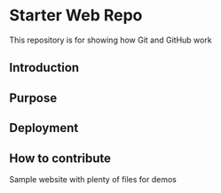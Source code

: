 # Starter Web Repo

This repository is for showing how Git and GitHub work


## Introduction

## Purpose

## Deployment

## How to contribute


Sample website with plenty of files for demos
